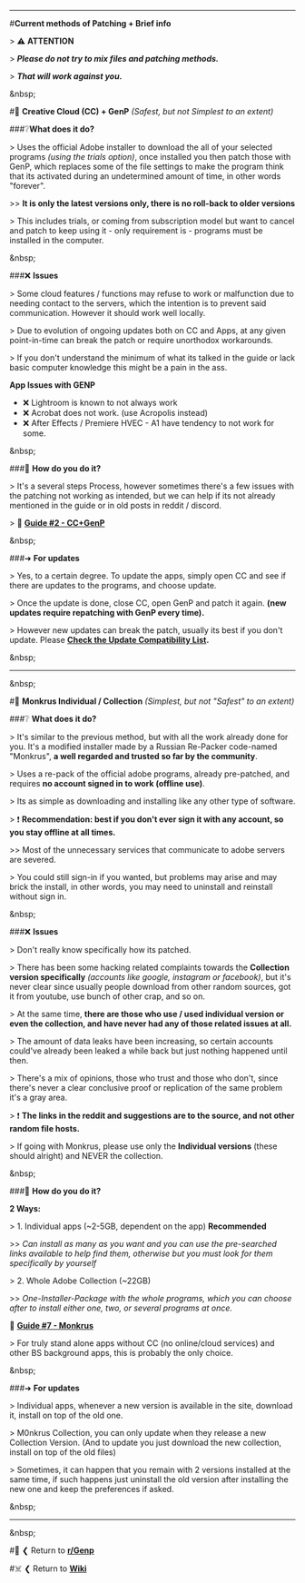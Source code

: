 [1]: https://www.reddit.com/r/GenP/wiki/redditgenpguides/#wiki_.1F921_guide_.232_-_dummy_guide_for_first_timers_genp_.28cc_.2B_genp.29
[2]: https://www.reddit.com/r/GenP/wiki/redditgenpguides/#wiki_.1F412_guide_.237_-_monkrus_individual_.2F_collection_.28easiest_method.29
[3]: https://www.reddit.com/r/GenP/comments/yao439/update_compatibility_list_2023_creative_suite/

---

#**Current methods of Patching + Brief info**

&gt; ⚠️ **ATTENTION**

&gt; ***Please do not try to mix files and patching methods.***

&gt; ***That will work against you.***

&amp;nbsp;

#🤡 **Creative Cloud (CC) + GenP** *(Safest, but not Simplest to an extent)*

###❔**What does it do?**

&gt; Uses the official Adobe installer to download the all of your selected programs *(using the trials option)*, once installed you then patch those with GenP, which replaces some of the file settings to make the program think that its activated during an undetermined amount of time, in other words "forever".

&gt;&gt; **It is only the latest versions only, there is no roll-back to older versions**

&gt; This includes trials, or coming from subscription model but want to cancel and patch to keep using it - only requirement is - programs must be installed in the computer.

&amp;nbsp;

###❌ **Issues**

&gt; Some cloud features / functions may refuse to work or malfunction due to needing contact to the servers, which the intention is to prevent said communication. However it should work well locally.

&gt; Due to evolution of ongoing updates both on CC and Apps, at any given point-in-time can break the patch or require unorthodox workarounds.

&gt; If you don't understand the minimum of what its talked in the guide or lack basic computer knowledge this might be a pain in the ass.

**App Issues with GENP**

* ❌ Lightroom is known to not always work
* ❌ Acrobat does not work. (use Acropolis instead)
* ❌ After Effects / Premiere HVEC - A1 have tendency to not work for some.

&amp;nbsp;

###📑 **How do you do it?**

&gt; It's a several steps Process, however sometimes there's a few issues with the patching not working as intended, but we can help if its not already mentioned in the guide or in old posts in reddit / discord.

&gt; 🔗 **[Guide #2 - CC+GenP][1]**

&amp;nbsp;

###➜ **For updates**

&gt; Yes, to a certain degree. To update the apps, simply open CC and see if there are updates to the programs, and choose update.

&gt; Once the update is done, close CC, open GenP and patch it again. **(new updates require repatching with GenP every time).**

&gt; However new updates can break the patch, usually its best if you don't update. Please **[Check the Update Compatibility List][3].**

&amp;nbsp;

---

&amp;nbsp;

#🐒 **Monkrus Individual / Collection** *(Simplest, but not "Safest" to an extent)*

###❔ **What does it do?**

&gt; It's similar to the previous method, but with all the work already done for you. It's a modified installer made by a Russian Re-Packer code-named "Monkrus", **a well regarded and trusted so far by the community**.

&gt; Uses a re-pack of the official adobe programs, already pre-patched, and requires **no account signed in to work (offline use)**.

&gt; Its as simple as downloading and installing like any other type of software.

&gt; ❗ **Recommendation: best if you don't ever sign it with any account, so you stay offline at all times.**

&gt;&gt; Most of the unnecessary services that communicate to adobe servers are severed.

&gt; You could still sign-in if you wanted, but problems may arise and may brick the install, in other words, you may need to uninstall and reinstall without sign in.

&amp;nbsp;

###❌ **Issues**

&gt; Don't really know specifically how its patched.

&gt; There has been some hacking related complaints towards the **Collection version specifically** *(accounts like google, instagram or facebook)*, but it's never clear since usually people download from other random sources, got it from youtube, use bunch of other crap, and so on.

&gt; At the same time, **there are those who use / used individual version or even the collection, and have never had any of those related issues at all.**

&gt; The amount of data leaks have been increasing, so certain accounts could've already been leaked a while back but just nothing happened until then.

&gt; There's a mix of opinions, those who trust and those who don't, since there's never a clear conclusive proof or replication of the same problem it's a gray area.

&gt; ❗ **The links in the reddit and suggestions are to the source, and not other random file hosts.**

&gt; If going with Monkrus, please use only the **Individual versions** (these should alright) and NEVER the collection.

&amp;nbsp;

###📑 **How do you do it?**

**2 Ways:**

&gt; 1. Individual apps (~2-5GB, dependent on the app) **Recommended**

&gt;&gt; *Can install as many as you want and you can use the pre-searched links available to help find them, otherwise but you must look for them specifically by yourself*

&gt; 2. Whole Adobe Collection (~22GB)

&gt;&gt; *One-Installer-Package with the whole programs, which you can choose after to install either one, two, or several programs at once.*

🔗 **[Guide #7 - Monkrus][2]**

&gt; For truly stand alone apps without CC (no online/cloud services) and other BS background apps, this is probably the only choice.

&amp;nbsp;

###➜ **For updates**

&gt; Individual apps, whenever a new version is available in the site, download it, install on top of the old one.

&gt; M0nkrus Collection, you can only update when they release a new Collection Version. (And to update you just download the new collection, install on top of the old files)

&gt; Sometimes, it can happen that you remain with 2 versions installed at the same time, if such happens just uninstall the old version after installing the new one and keep the preferences if asked.

&amp;nbsp;

---

&amp;nbsp;

#🛟 ❮ Return to **[r/Genp](https://www.reddit.com/r/GenP/)**

#☠️ ❮ Return to **[Wiki](https://www.reddit.com/r/GenP/wiki/index/)**